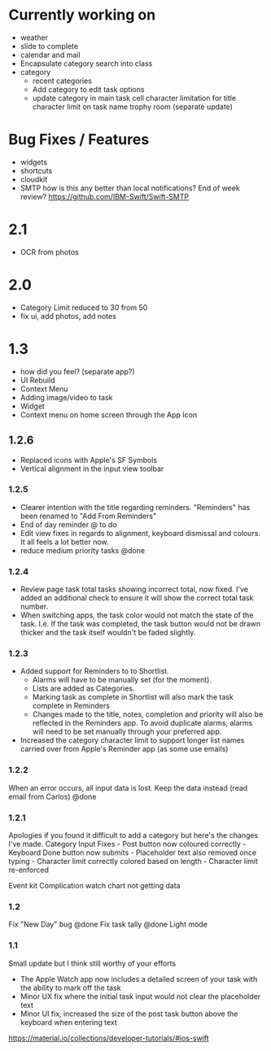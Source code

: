 # Currently working on
- weather
- slide to complete
- calendar and mail
- Encapsulate category search into class
- category
	- recent categories
	- Add category to edit task options
	- update category in main task cell
	character limitation for title
character limit on task name
trophy room (separate update)

#  Bug Fixes / Features
- widgets
- shortcuts
- cloudkit
- SMTP how is this any better than local notifications? End of week review? https://github.com/IBM-Swift/Swift-SMTP

# 2.1
- OCR from photos

# 2.0
- Category Limit reduced to 30 from 50
- fix ui, add photos, add notes

# 1.3
- how did you feel? (separate app?)
- UI Rebuild
- Context Menu
- Adding image/video to task
- Widget
- Context menu on home screen through the App Icon


## 1.2.6
- Replaced icons with Apple's SF Symbols
- Vertical alignment in the input view toolbar

### 1.2.5
- Clearer intention with the title regarding reminders. "Reminders" has been renamed to "Add From Reminders"
- End of day reminder @ to do
- Edit view fixes in regards to alignment, keyboard dismissal and colours. It all feels a lot better now.
- reduce medium priority tasks @done

### 1.2.4
- Review page task total tasks showing incorrect total, now fixed. I've added an additional check to ensure it will show the correct total task number.
- When switching apps, the task color would not match the state of the task. I.e. If the task was completed, the task button would not be drawn thicker and the task itself wouldn't be faded slightly.

### 1.2.3
- Added support for Reminders to to Shortlist. 
	- Alarms will have to be manually set (for the moment). 
	- Lists are added as Categories.
	- Marking task as complete in Shortlist will also mark the task complete in Reminders
	- Changes made to the title, notes, completion and priority will also be reflected in the Reminders app. To avoid duplicate alarms, alarms will need to be set manually through your preferred app.
- Increased the category character limit to support longer list names carried over from Apple's Reminder app (as some use emails)


### 1.2.2
When an error occurs, all input data is lost. Keep the data instead (read email from Carlos) @done

### 1.2.1

Apologies if you found it difficult to add a category but here's the changes I've made.
Category Input Fixes
	- Post button now coloured correctly
	- Keyboard Done button now submits
	- Placeholder text also removed once typing
	- Character limit correctly colored based on length
	- Character limit re-enforced

Event kit
Complication watch
chart not getting data

### 1.2
Fix "New Day" bug @done
Fix task tally @done
Light mode


### 1.1
Small update but I think still worthy of your efforts
- The Apple Watch app now includes a detailed screen of your task with the ability to mark off the task
- Minor UX fix where the initial task input would not clear the placeholder text
- Minor UI fix, increased the size of the post task button above the keyboard when entering text

https://material.io/collections/developer-tutorials/#ios-swift
